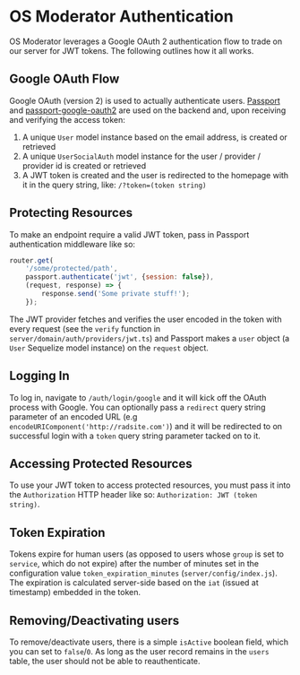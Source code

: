 # OS Moderator Authentication

OS Moderator leverages a Google OAuth 2 authentication flow to trade on our server for JWT tokens.  The following outlines how it all works.

## Google OAuth Flow

Google OAuth (version 2) is used to actually authenticate users. [Passport](https://github.com/jaredhanson/passport) and [passport-google-oauth2](https://github.com/jaredhanson/passport-google-oauth2) are used on the backend and, upon receiving and verifying the access token:

1. A unique `User` model instance based on the email address, is created or retrieved
2. A unique `UserSocialAuth` model instance for the user / provider / provider id is created or retrieved
3. A JWT token is created and the user is redirected to the homepage with it in the query string, like: `/?token=(token string)`

## Protecting Resources

To make an endpoint require a valid JWT token, pass in Passport authentication middleware like so:

```js
router.get(
    '/some/protected/path',
    passport.authenticate('jwt', {session: false}),
    (request, response) => {
        response.send('Some private stuff!');
    });
```

The JWT provider fetches and verifies the user encoded in the token with every request (see the `verify` function in `server/domain/auth/providers/jwt.ts`) and Passport makes a `user` object (a `User` Sequelize model instance) on the `request` object.

## Logging In

To log in, navigate to `/auth/login/google` and it will kick off the OAuth process with Google. You can optionally pass a `redirect` query string parameter of an encoded URL (e.g `encodeURIComponent('http://radsite.com')`) and it will be redirected to on successful login with a `token` query string parameter tacked on to it.

## Accessing Protected Resources

To use your JWT token to access protected resources, you must pass it into the `Authorization` HTTP header like so: `Authorization: JWT (token string)`.

## Token Expiration

Tokens expire for human users (as opposed to users whose `group` is set to `service`, which do not expire) after the number of minutes set in the configuration value `token_expiration_minutes` (`server/config/index.js`). The expiration is calculated server-side based on the `iat` (issued at timestamp) embedded in the token.

## Removing/Deactivating users

To remove/deactivate users, there is a simple `isActive` boolean field, which you can set to `false`/`0`. As long as the user record remains in the `users` table, the user should not be able to reauthenticate.
